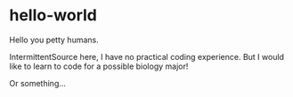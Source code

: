 # hello-world

Hello you petty humans.

IntermittentSource here, I have no practical coding experience.
But I would like to learn to code for a possible biology major!

Or something...

